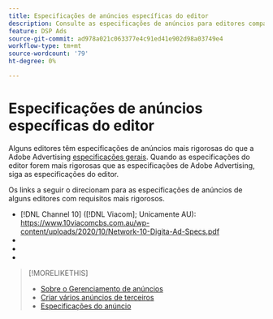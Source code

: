 ```yaml
---
title: Especificações de anúncios específicas do editor
description: Consulte as especificações de anúncios para editores compatíveis.
feature: DSP Ads
source-git-commit: ad978a021c063377e4c91ed41e902d98a03749e4
workflow-type: tm+mt
source-wordcount: '79'
ht-degree: 0%

---
```


# Especificações de anúncios específicas do editor

Alguns editores têm especificações de anúncios mais rigorosas do que a Adobe Advertising [especificações gerais](/help/dsp/campaign-management/ads/ad-specs.md). Quando as especificações do editor forem mais rigorosas que as especificações de Adobe Advertising, siga as especificações do editor.

Os links a seguir o direcionam para as especificações de anúncios de alguns editores com requisitos mais rigorosos.

* [!DNL Channel 10] ([!DNL Viacom]; Unicamente AU): https://www.10viacomcbs.com.au/wp-content/uploads/2020/10/Network-10-Digita-Ad-Specs.pdf
* 
   [!DNL CBS Interactive Advanced Media]: https://cbsinteractive.com/advertising/ad-specs/list/cbs-interactive-advanced-media
* 
   [!DNL Hulu]: https://advertising.hulu.com/ad-products/video-commercial
* 

   [!DNL NBCUniversal]: https://together.nbcuni.com/nbcu-creative-guidelines

>[!MORELIKETHIS]
>
>* [Sobre o Gerenciamento de anúncios](ad-about.md)
>* [Criar vários anúncios de terceiros](ad-create-multiple.md)
>* [Especificações do anúncio](/help/dsp/campaign-management/ads/ad-specs.md)

